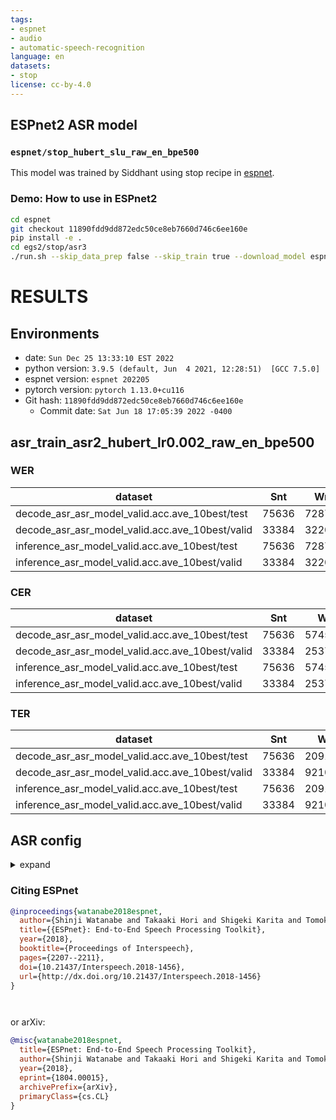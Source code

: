 ```yaml
---
tags:
- espnet
- audio
- automatic-speech-recognition
language: en
datasets:
- stop
license: cc-by-4.0
---
```


## ESPnet2 ASR model 

### `espnet/stop_hubert_slu_raw_en_bpe500`

This model was trained by Siddhant using stop recipe in [espnet](https://github.com/espnet/espnet/).

### Demo: How to use in ESPnet2

```bash
cd espnet
git checkout 11890fdd9dd872edc50ce8eb7660d746c6ee160e
pip install -e .
cd egs2/stop/asr3
./run.sh --skip_data_prep false --skip_train true --download_model espnet/stop_hubert_slu_raw_en_bpe500
```

<!-- Generated by scripts/utils/show_asr_result.sh -->
# RESULTS
## Environments
- date: `Sun Dec 25 13:33:10 EST 2022`
- python version: `3.9.5 (default, Jun  4 2021, 12:28:51)  [GCC 7.5.0]`
- espnet version: `espnet 202205`
- pytorch version: `pytorch 1.13.0+cu116`
- Git hash: `11890fdd9dd872edc50ce8eb7660d746c6ee160e`
  - Commit date: `Sat Jun 18 17:05:39 2022 -0400`

## asr_train_asr2_hubert_lr0.002_raw_en_bpe500
### WER

|dataset|Snt|Wrd|Corr|Sub|Del|Ins|Err|S.Err|
|---|---|---|---|---|---|---|---|---|
|decode_asr_asr_model_valid.acc.ave_10best/test|75636|728701|93.9|3.2|2.9|3.1|9.1|29.8|
|decode_asr_asr_model_valid.acc.ave_10best/valid|33384|322094|0.0|0.0|100.0|0.0|100.0|100.0|
|inference_asr_model_valid.acc.ave_10best/test|75636|728701|93.9|3.3|2.8|3.2|9.4|30.6|
|inference_asr_model_valid.acc.ave_10best/valid|33384|322094|0.0|0.0|100.0|0.0|100.0|100.0|

### CER

|dataset|Snt|Wrd|Corr|Sub|Del|Ins|Err|S.Err|
|---|---|---|---|---|---|---|---|---|
|decode_asr_asr_model_valid.acc.ave_10best/test|75636|5745269|95.9|0.9|3.2|3.2|7.3|29.8|
|decode_asr_asr_model_valid.acc.ave_10best/valid|33384|2537594|0.0|0.0|100.0|0.0|100.0|100.0|
|inference_asr_model_valid.acc.ave_10best/test|75636|5745269|95.9|1.0|3.1|3.3|7.4|30.6|
|inference_asr_model_valid.acc.ave_10best/valid|33384|2537594|0.0|0.0|100.0|0.0|100.0|100.0|

### TER

|dataset|Snt|Wrd|Corr|Sub|Del|Ins|Err|S.Err|
|---|---|---|---|---|---|---|---|---|
|decode_asr_asr_model_valid.acc.ave_10best/test|75636|2091389|95.1|1.5|3.4|3.1|8.0|29.8|
|decode_asr_asr_model_valid.acc.ave_10best/valid|33384|921077|0.0|0.0|100.0|0.0|100.0|100.0|
|inference_asr_model_valid.acc.ave_10best/test|75636|2091389|95.2|1.5|3.3|3.3|8.1|30.6|
|inference_asr_model_valid.acc.ave_10best/valid|33384|921077|0.0|0.0|100.0|0.0|100.0|100.0|

## ASR config

<details><summary>expand</summary>

```
config: conf/train_asr2_hubert_lr0.002.yaml
print_config: false
log_level: INFO
dry_run: false
iterator_type: sequence
output_dir: exp/asr_train_asr2_hubert_lr0.002_raw_en_bpe500
ngpu: 1
seed: 0
num_workers: 1
num_att_plot: 3
dist_backend: nccl
dist_init_method: env://
dist_world_size: 4
dist_rank: 0
local_rank: 0
dist_master_addr: localhost
dist_master_port: 57197
dist_launcher: null
multiprocessing_distributed: true
unused_parameters: false
sharded_ddp: false
cudnn_enabled: true
cudnn_benchmark: false
cudnn_deterministic: true
collect_stats: false
write_collected_feats: false
max_epoch: 50
patience: null
val_scheduler_criterion:
- valid
- loss
early_stopping_criterion:
- valid
- loss
- min
best_model_criterion:
-   - valid
    - acc
    - max
keep_nbest_models: 10
nbest_averaging_interval: 0
grad_clip: 5.0
grad_clip_type: 2.0
grad_noise: false
accum_grad: 1
no_forward_run: false
resume: true
train_dtype: float32
use_amp: false
log_interval: null
use_matplotlib: true
use_tensorboard: true
use_wandb: false
wandb_project: null
wandb_id: null
wandb_entity: null
wandb_name: null
wandb_model_log_interval: -1
detect_anomaly: false
pretrain_path: null
init_param: []
ignore_init_mismatch: false
freeze_param:
- frontend.upstream
num_iters_per_epoch: null
batch_size: 128
valid_batch_size: null
batch_bins: 1000000
valid_batch_bins: null
train_shape_file:
- exp/asr_stats_raw_en_bpe500/train/speech_shape
- exp/asr_stats_raw_en_bpe500/train/text_shape.bpe
valid_shape_file:
- exp/asr_stats_raw_en_bpe500/valid/speech_shape
- exp/asr_stats_raw_en_bpe500/valid/text_shape.bpe
batch_type: folded
valid_batch_type: null
fold_length:
- 80000
- 150
sort_in_batch: descending
sort_batch: descending
multiple_iterator: false
chunk_length: 500
chunk_shift_ratio: 0.5
num_cache_chunks: 1024
train_data_path_and_name_and_type:
-   - dump/raw/train/wav.scp
    - speech
    - sound
-   - dump/raw/train/text
    - text
    - text
valid_data_path_and_name_and_type:
-   - dump/raw/valid/wav.scp
    - speech
    - sound
-   - dump/raw/valid/text
    - text
    - text
allow_variable_data_keys: false
max_cache_size: 0.0
max_cache_fd: 32
valid_max_cache_size: null
optim: adam
optim_conf:
    lr: 0.0004
    weight_decay: 1.0e-06
scheduler: warmuplr
scheduler_conf:
    warmup_steps: 25000
token_list:
- <blank>
- <unk>
- ▁[
- ':'
- ▁]
- _
- SL
- IN
- GET
- S
- TIME
- DATE
- ▁THE
- ▁TO
- ▁FOR
- ▁
- E
- LOCATION
- A
- WEATHER
- O
- ▁ME
- MUSIC
- ▁MY
- CREATE
- ALARM
- Y
- D
- ▁I
- T
- ▁AT
- I
- ▁A
- TIMER
- ▁IS
- U
- ▁IN
- ▁ON
- EVENT
- M
- ▁TIMER
- TODO
- REMINDER
- R
- ▁PM
- P
- ING
- ▁WHAT
- ▁THIS
- ▁TODAY
- ▁AM
- N
- ▁ALARM
- ▁SET
- NT
- METHOD
- ▁TOMORROW
- ER
- TYPE
- B
- ATTRIBUTE
- DESTINATION
- ▁MINUTES
- REMINDED
- PERSON
- L
- ▁HOW
- NAME
- K
- ▁FIVE
- ▁BE
- ▁'
- G
- ▁NEXT
- 'ON'
- ▁IT
- MESSAGE
- H
- ▁WILL
- ▁S
- ▁WEEK
- ST
- C
- INFO
- EN
- CATEGORY
- TRAFFIC
- ▁F
- LE
- ▁AND
- AR
- SEND
- RE
- ▁P
- ▁D
- ▁FROM
- RECIPIE
- PLAY
- ▁DO
- ▁TRAFFIC
- AN
- ▁AN
- AL
- ▁SIX
- ▁SONG
- ▁ALL
- ▁UP
- CONTENT
- ▁REMINDER
- ▁WEEKEND
- ▁REMIND
- ▁OF
- ▁T
- RA
- ▁WEATHER
- ▁SEVEN
- ▁PLEASE
- ▁RE
- ▁TONIGHT
- EXACT
- ▁EIGHT
- ▁W
- W
- ▁TEN
- F
- SOURCE
- ▁TIME
- ESTIMATED
- RECURRING
- TH
- DELETE
- VE
- ▁NEW
- LL
- ▁EVERY
- ▁PLAY
- ES
- ▁THIRTY
- ▁GET
- ▁RAIN
- CK
- ▁TWO
- ▁C
- ▁CO
- ▁ARE
- ▁MESSAGE
- RI
- ▁G
- ▁MORNING
- CONTACT
- ▁CAN
- ▁NOW
- ▁THREE
- ▁THERE
- ET
- ▁MUSIC
- TER
- ▁TAKE
- IC
- CH
- ▁J
- V
- ED
- ▁FOUR
- DURATION
- LY
- ▁E
- ▁FRIDAY
- UR
- ▁YOU
- ▁ANY
- ▁NINE
- ▁GO
- UNSUPPORTED
- OR
- ▁SHOW
- ▁O
- ▁BA
- ▁PA
- ▁LONG
- AT
- ▁ONE
- ND
- ▁MA
- ▁ST
- ▁GOING
- ▁LIKE
- ▁ALARMS
- ▁BY
- ▁THAT
- ▁TWENTY
- ▁DAY
- ▁CH
- ▁MONTH
- ▁K
- ▁SH
- UPDATE
- ▁MONDAY
- CE
- IT
- IL
- AMOUNT
- ▁SATURDAY
- ▁BR
- ▁NEED
- ▁WORK
- ID
- ▁DRIVE
- LA
- ▁MO
- ▁HAVE
- ▁TUESDAY
- ▁TELL
- IR
- HA
- ''''
- ▁IF
- HOME
- ▁HE
- ▁LO
- ▁LA
- ▁WHEN
- LO
- ▁TH
- ▁REMINDERS
- IE
- DISTANCE
- ▁WE
- ▁SA
- ▁HOUR
- OULD
- NE
- DEPARTURE
- ▁HI
- ▁LI
- ARTIST
- Z
- TRAVEL
- ▁OUT
- PAUSE
- EST
- ARRIVAL
- ▁CANCEL
- ▁MI
- ▁OFF
- ▁FIFTEEN
- POINT
- ▁SNOW
- NA
- EL
- ▁EVENTS
- ▁CA
- ▁SUNDAY
- ▁LEAVE
- TRACK
- ▁SEND
- ▁DELETE
- ▁APPOINTMENT
- ▁BO
- RDINAL
- ▁MAKE
- ▁NEAR
- ▁BEFORE
- GE
- ▁HOME
- RELATION
- ▁V
- FR
- ▁THURSDAY
- ▁LAST
- DIRECTIONS
- ▁WEDNESDAY
- ▁START
- ▁FORECAST
- ▁YORK
- ▁RIGHT
- UM
- ▁WITH
- USE
- ▁MEETING
- UT
- LI
- ▁CHANGE
- ▁CAR
- GENRE
- ATION
- X
- ▁PICK
- ▁WANT
- ▁NIGHT
- SKIP
- ▁DE
- ▁RO
- ▁ABOUT
- MAP
- CO
- MA
- ▁HOUSE
- ▁HOT
- ▁PARTY
- ▁WA
- UNIT
- ▁HERE
- ▁SU
- ▁AFTERNOON
- ▁MUCH
- ▁MOM
- ▁TEMPERATURE
- EQUENC
- ▁ADD
- ▁SAN
- ▁HER
- ▁CONCERTS
- ▁CHRISTMAS
- ▁DINNER
- ▁MAR
- LAND
- ▁HOURS
- ▁CURRENT
- ▁TRACK
- ▁SOME
- ▁CITY
- ▁FORTY
- ATE
- ▁ROUTE
- SNOOZE
- ▁TEXT
- WORK
- ▁COLD
- RELATED
- ▁OR
- ▁NO
- Q
- ▁WAY
- WAY
- ▁MANY
- ▁BIRTHDAY
- ▁MINUTE
- ▁PLAYLIST
- ▁NOON
- ▁ROAD
- TITLE
- PATH
- ▁ASK
- NAVIGATION
- ▁LEFT
- ▁ALBUM
- ▁TURN
- ▁LATE
- ▁ELEVEN
- NEW
- ▁CELSIUS
- ▁BUY
- AVOID
- LOW
- NCE
- SEARCH
- ▁GAME
- ▁STOP
- ▁JO
- ▁FIRST
- ▁SHE
- ▁DOCTOR
- ▁BU
- PERIOD
- ▁WAKE
- CONDITION
- ▁EVENING
- RADIUS
- MODIFIE
- ▁REPEAT
- ▁SECOND
- ▁CONCERT
- ▁ANGELES
- ▁DOWNTOWN
- ▁UMBRELLA
- TEMPERATURE
- ASH
- ▁YEAR
- GROUP
- ▁DRIVING
- ▁GIVE
- ▁HUNDRED
- ▁HO
- ▁MILES
- PLAYLIST
- ADD
- RETRIEV
- ▁TWELVE
- EAD
- ▁CLASS
- ▁FREE
- PORT
- VILLE
- ▁BETWEEN
- ▁KNOW
- ▁AROUND
- ▁SCHOOL
- ▁NINETY
- PROVIDER
- SILENCE
- RESUME
- ▁LET
- TION
- ▁AUGUST
- ▁HAPPENING
- ▁AFTER
- ▁FAHRENHEIT
- ▁EX
- ▁VIDEO
- ROAD
- ▁PARK
- ▁CHICAGO
- ▁DAILY
- ▁CHECK
- ▁BEACH
- ▁WHERE
- ▁JUNE
- ▁STREET
- ▁FESTIVAL
- ▁FLORIDA
- ▁JOHN
- ▁HAS
- ▁SPOTIFY
- ▁BILL
- RESTART
- ▁HIGHWAY
- ▁SEATTLE
- J
- ▁LUNCH
- ▁LOOK
- ▁FRIEND
- ▁COMING
- ▁ALERT
- IGHT
- ▁PANDORA
- ▁HEAVY
- ▁KIDS
- ▁MOVIE
- ▁SOUTH
- REACT
- ▁CONSTRUCTION
- PREVIOUS
- ▁ORLANDO
- ▁OVER
- ▁MIAMI
- REACTION
- ▁ATLANTA
- ▁ACCIDENT
- ▁COUNTRY
- ▁NORTH
- ▁LIGHT
- RADIO
- ▁READ
- ▁FAMILY
- ▁AIRPORT
- ▁EXPECT
- ▁DEGREE
- ▁PRO
- ▁PARTIES
- ▁FIFTY
- ▁HIGH
- ▁PLAN
- ▁FOOD
- ▁WARM
- ▁SUNNY
- ▁VEGAS
- ▁HOLIDAY
- ▁SCHEDULE
- ▁STORM
- ▁FIFTH
- ▁BOSTON
- ▁FRANCISCO
- ▁LONDON
- ATTENDEE
- ▁JULY
- ▁WALK
- ▁COMMUTE
- ▁CLEAN
- ▁DENTIST
- TOWN
- ▁AGAIN
- ▁DALLAS
- ▁PORTLAND
- ▁SEPTEMBER
- ▁ARRIVE
- ▁SISTER
- ▁HOUSTON
- Ã
- É
- Í
- '*'
- Á
- Ç
- Ó
- ']'
- '['
- Ú
- Ü
- <sos/eos>
transcript_token_list: null
two_pass: false
pre_postencoder_norm: false
init: null
input_size: null
ctc_conf:
    dropout_rate: 0.0
    ctc_type: builtin
    reduce: true
    ignore_nan_grad: true
joint_net_conf: null
use_preprocessor: true
token_type: bpe
bpemodel: data/en_token_list/bpe_unigram500/bpe.model
non_linguistic_symbols: null
cleaner: null
g2p: null
speech_volume_normalize: null
rir_scp: null
rir_apply_prob: 1.0
noise_scp: null
noise_apply_prob: 1.0
noise_db_range: '13_15'
frontend: s3prl
frontend_conf:
    frontend_conf:
        upstream: hubert_large_ll60k
    download_dir: ./hub
    multilayer_feature: true
    fs: 16k
specaug: specaug
specaug_conf:
    apply_time_warp: true
    time_warp_window: 5
    time_warp_mode: bicubic
    apply_freq_mask: true
    freq_mask_width_range:
    - 0
    - 30
    num_freq_mask: 2
    apply_time_mask: true
    time_mask_width_range:
    - 0
    - 40
    num_time_mask: 2
normalize: utterance_mvn
normalize_conf: {}
model: espnet
model_conf:
    ctc_weight: 0.3
    lsm_weight: 0.1
    length_normalized_loss: false
    extract_feats_in_collect_stats: false
preencoder: linear
preencoder_conf:
    input_size: 1024
    output_size: 80
encoder: conformer
encoder_conf:
    output_size: 512
    attention_heads: 8
    linear_units: 2048
    num_blocks: 12
    dropout_rate: 0.1
    positional_dropout_rate: 0.1
    attention_dropout_rate: 0.1
    input_layer: conv2d2
    normalize_before: true
    macaron_style: true
    rel_pos_type: latest
    pos_enc_layer_type: rel_pos
    selfattention_layer_type: rel_selfattn
    activation_type: swish
    use_cnn_module: true
    cnn_module_kernel: 31
postencoder: null
postencoder_conf: {}
deliberationencoder: null
deliberationencoder_conf: {}
decoder: transformer
decoder_conf:
    attention_heads: 8
    linear_units: 2048
    num_blocks: 6
    dropout_rate: 0.1
    positional_dropout_rate: 0.1
    self_attention_dropout_rate: 0.1
    src_attention_dropout_rate: 0.1
decoder2: null
decoder2_conf: {}
postdecoder: null
postdecoder_conf: {}
required:
- output_dir
- token_list
version: '202205'
distributed: true
```

</details>



### Citing ESPnet

```BibTex
@inproceedings{watanabe2018espnet,
  author={Shinji Watanabe and Takaaki Hori and Shigeki Karita and Tomoki Hayashi and Jiro Nishitoba and Yuya Unno and Nelson Yalta and Jahn Heymann and Matthew Wiesner and Nanxin Chen and Adithya Renduchintala and Tsubasa Ochiai},
  title={{ESPnet}: End-to-End Speech Processing Toolkit},
  year={2018},
  booktitle={Proceedings of Interspeech},
  pages={2207--2211},
  doi={10.21437/Interspeech.2018-1456},
  url={http://dx.doi.org/10.21437/Interspeech.2018-1456}
}




```

or arXiv:

```bibtex
@misc{watanabe2018espnet,
  title={ESPnet: End-to-End Speech Processing Toolkit}, 
  author={Shinji Watanabe and Takaaki Hori and Shigeki Karita and Tomoki Hayashi and Jiro Nishitoba and Yuya Unno and Nelson Yalta and Jahn Heymann and Matthew Wiesner and Nanxin Chen and Adithya Renduchintala and Tsubasa Ochiai},
  year={2018},
  eprint={1804.00015},
  archivePrefix={arXiv},
  primaryClass={cs.CL}
}
```
